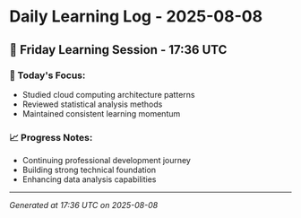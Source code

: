 # Daily Learning Log - 2025-08-08

## 📅 Friday Learning Session - 17:36 UTC

### 🎯 Today's Focus:
- Studied cloud computing architecture patterns
- Reviewed statistical analysis methods
- Maintained consistent learning momentum

### 📈 Progress Notes:
- Continuing professional development journey
- Building strong technical foundation
- Enhancing data analysis capabilities

---
*Generated at 17:36 UTC on 2025-08-08*
